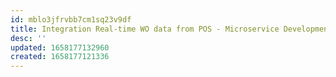 ```yaml
---
id: mblo3jfrvbb7cm1sq23v9df
title: Integration Real-time WO data from POS - Microservice Development
desc: ''
updated: 1658177132960
created: 1658177121336
---
```


